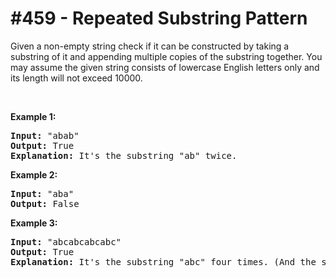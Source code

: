 # \#459 - Repeated Substring Pattern
<p>Given a non-empty string check if it can be constructed by taking a substring of it and appending multiple copies of the substring together. You may assume the given string consists of lowercase English letters only and its length will not exceed 10000.</p>

<p>&nbsp;</p>

<p><b>Example 1:</b></p>

<pre>
<b>Input:</b> &quot;abab&quot;
<b>Output:</b> True
<b>Explanation:</b> It&#39;s the substring &quot;ab&quot; twice.
</pre>

<p><b>Example 2:</b></p>

<pre>
<b>Input:</b> &quot;aba&quot;
<b>Output:</b> False
</pre>

<p><b>Example 3:</b></p>

<pre>
<b>Input:</b> &quot;abcabcabcabc&quot;
<b>Output:</b> True
<b>Explanation:</b> It&#39;s the substring &quot;abc&quot; four times. (And the substring &quot;abcabc&quot; twice.)
</pre>
